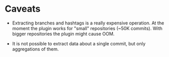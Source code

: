 # Caveats

* Extracting branches and hashtags is a really expensive operation. At the moment the plugin
works for "small" repositories (~50K commits). With bigger repositories the plugin might cause OOM.

* It is not possible to extract data about a single commit, but only aggregations of them. 